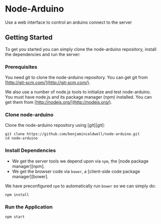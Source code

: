 # Node-Arduino
Use a web interface to control an arduino connect to the server

## Getting Started

To get you started you can simply clone the node-arduino repository, install the dependencies and run the server:

### Prerequisites

You need git to clone the node-arduino repository. You can get git from
[http://git-scm.com/](http://git-scm.com/).

We also use a number of node.js tools to initialize and test node-arduino. You must have node.js and
its package manager (npm) installed.  You can get them from [http://nodejs.org/](http://nodejs.org/).

### Clone node-arduino

Clone the node-arduino repository using [git][git]:

```
git clone https://github.com/benjamincaldwell/node-arduino.git
cd node-arduino
```

### Install Dependencies

* We get the server tools we depend upon via `npm`, the [node package manager][npm].
* We get the browser code via `bower`, a [client-side code package manager][bower].

We have preconfigured `npm` to automatically run `bower` so we can simply do:

```
npm install
```

### Run the Application

```
npm start
```

